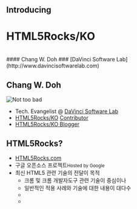 <!-- cover -->
## Introducing
# HTML5Rocks/KO
<br/>
#### Chang W. Doh
### [DaVinci Software Lab](http://www.davincisoftwarelab.com)<br/>

<!-- speaker -->
## Chang W. Doh

![Not too bad](slides/images/cwdoh_simplebw.png)

* Tech. Evangelist @ [DaVinci Software Lab](http://www.davincisoftwarelab.com)
* [HTML5Rocks/KO](http://html5rocks/ko/)
[Contributor](http://github.com/html5rocks/www.html5rocks.com/graphs/contributors)
* [HTML5Rocks/KO Blogger](http://html5rocksko.blogspot.com)

<!-- HTML5Rocks -->
##  HTML5Rocks?

* [HTML5Rocks.com](http://html5rocks.com)
* 구글 오픈소스 프로젝트<small class="fragment">Hosted by Google</small>
* 최신 HTML5 관련 기술의 전달이 목적
	* <span class="fragment">크롬 및 크롬 개발자도구 관련 기술이 중심이나</span>
	* <span class="fragment">일반적인 적용 사례와 기술에 대한 내용이 대다수</span>
	* 
	* 
